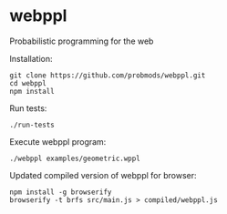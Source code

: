 webppl
======

Probabilistic programming for the web

Installation:

    git clone https://github.com/probmods/webppl.git
    cd webppl
    npm install

Run tests:

    ./run-tests

Execute webppl program:

    ./webppl examples/geometric.wppl

Updated compiled version of webppl for browser:

    npm install -g browserify
    browserify -t brfs src/main.js > compiled/webppl.js
